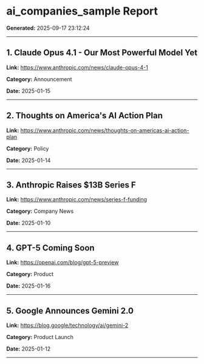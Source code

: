 # ai_companies_sample Report

**Generated:** 2025-09-17 23:12:24

---

## 1. Claude Opus 4.1 - Our Most Powerful Model Yet

**Link:** https://www.anthropic.com/news/claude-opus-4-1

**Category:** Announcement

**Date:** 2025-01-15

---

## 2. Thoughts on America's AI Action Plan

**Link:** https://www.anthropic.com/news/thoughts-on-americas-ai-action-plan

**Category:** Policy

**Date:** 2025-01-14

---

## 3. Anthropic Raises $13B Series F

**Link:** https://www.anthropic.com/news/series-f-funding

**Category:** Company News

**Date:** 2025-01-10

---

## 4. GPT-5 Coming Soon

**Link:** https://openai.com/blog/gpt-5-preview

**Category:** Product

**Date:** 2025-01-16

---

## 5. Google Announces Gemini 2.0

**Link:** https://blog.google/technology/ai/gemini-2

**Category:** Product Launch

**Date:** 2025-01-12

---

